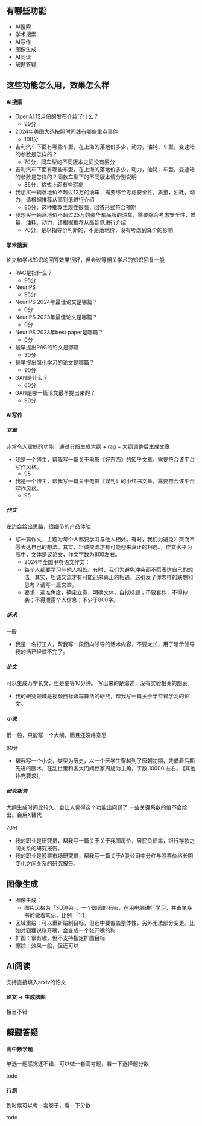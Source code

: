 ## 有哪些功能
- AI搜索
- 学术搜索
- AI写作
- 图像生成
- AI阅读
- 解题答疑

## 这些功能怎么用，效果怎么样

#### AI搜索

- OpenAI 12月份的发布介绍了什么？
    - 99分
- 2024年美国大选按照时间线有哪些重点事件
    - 100分
- 吉利汽车下面有哪些车型，在上海的落地价多少，动力，油耗，车型，变速箱的参数是怎样的？
    - 70分，同车型的不同版本之间没有区分
- 吉利汽车下面有哪些车型，在上海的落地价多少，动力，油耗，车型，变速箱的参数是怎样的？同款车型下的不同版本请分别说明
    - 85分，格式上面有些瑕疵
- 我想买一辆落地价不超过12万的油车，需要综合考虑安全性，质量，油耗，动力，请根据推荐从高到低进行介绍
    - 80分，这种推荐主观性很强，回答形式符合预期
- 我想买一辆落地价不超过25万的豪华车品牌的油车，需要综合考虑安全性，质量，油耗，动力，请根据推荐从高到低进行介绍
    - 70分，是以指导价判断的，不是落地价，没有考虑到降价的影响

#### 学术搜索

论文和学术知识的回答效果很好，但会议等相关学术的知识回复一般

- RAG是指什么？
    - 95分
- NeurlPS
    - 95分
- NeurlPS 2024年最佳论文是哪篇？
    - 0分
- NeurlPS 2023年最佳论文是哪篇？
    - 0分
- NeurlPS 2023年best paper是哪篇？
    - 0分
- 最早提出RAG的论文是哪篇
    - 30分
- 最早提出强化学习的论文是哪篇？
    - 90分
- GAN是什么？
    - 60分
- GAN是哪一篇论文最早提出来的？
    - 90分

#### AI写作

##### 文章
非常令人震撼的功能，通过分段生成大纲 + rag + 大纲调整后生成文章

- 我是一个博主，帮我写一篇关于电影《好东西》的知乎文章，需要符合该平台写作风格。
    - 95
- 我是一个博主，帮我写一篇关于电影《误判》的小红书文章，需要符合该平台写作风格。
    - 95

##### 作文

左边会给出思路，很细节的产品体验

- 写一篇作文，主题为每个人都要学习与他人相处。有时，我们为避免冲突而不愿表达自己的想法。其实，坦诚交流才有可能迎来真正的相遇。，作文水平为高中，文体是议论文，作文字数为800左右。
    - 2024年全国甲卷语文作文：
    - 每个人都要学习与他人相处。有时，我们为避免冲突而不愿表达自己的想法。其实，坦诚交流才有可能迎来真正的相遇。这引发了你怎样的联想和思考？请写一篇文章。
    - 要求：选准角度，确定立意，明确文体，自拟标题；不要套作，不得抄袭；不得泄露个人信息；不少于800字。

##### 话术

一般

- 我是一名打工人，帮我写一段面向领导的话术内容，不要太长，用于暗示领导我的活已经做不完了。

##### 论文

可以生成万字长文，但是要等10分钟。
写出来的是综述，没有实验相关的图表。

- 我的研究领域是视频目标跟踪算法的研究，帮我写一篇关于半监督学习的论文。

##### 小说

很一般，只能写一个大纲，而且还没啥意思

60分

- 帮我写一个小说，类型为历史，以一个医学生穿越到了唐朝初期，凭借着后期先进的医术，在乱世里和各大门阀世家周旋为主角，字数 10000 左右。
[其他补充要求]。

##### 研究报告

大纲生成时间比较久，会让人觉得这个功能出问题了
一些关键系数的值不会给出。会用X替代

70分

- 我的职业是研究员，帮我写一篇关于关于我国房价，居民负债率，银行存款之间关系的研究报告。
- 我的职业是股票市场研究员，帮我写一篇关于A股公司中分红与股票价格长期变化之间关系的研究报告。

## 图像生成

- 图像生成：
    - 图片风格为「3D渲染」，一个圆圆的石头，在用电脑进行学习，并奋笔疾书的做着笔记，比例 「1:1」
- 区域重绘：可以重新绘制目标，但选中要覆盖整体性，另外无法部分变更。比如对狐狸说张开嘴，会变成一个张开嘴的狗
- 扩图：很有趣，但不支持指定扩图目标
- 擦除：效果一般，但还可以

## AI阅读

支持直接填入arxiv的论文

#### 论文 -> 生成脑图

相当不错

## 解题答疑

#### 高中数学题

单选一题感觉还不错，可以做一套高考题，看一下选择题分数

todo

#### 行测

到时候可以考一套卷子，看一下分数

todo
